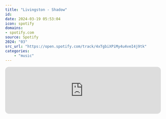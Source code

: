 ```yaml
---
title: "Livingston - Shadow"
id: 
date: 2024-03-19 05:53:04
icon: spotify
domains:
- spotify.com
source: Spotify
2024: "03"
src_url: "https://open.spotify.com/track/4xTgbiXPiMy4u4veI4j9tk"
categories:
    - "music"
---
```

<iframe style="border-radius: 12px" width="100%" height="152" title="Spotify Embed: Shadow" frameborder="0" allowfullscreen allow="autoplay; clipboard-write; encrypted-media; fullscreen; picture-in-picture" loading="lazy" src="https://open.spotify.com/embed/track/4xTgbiXPiMy4u4veI4j9tk?utm_source=oembed"></iframe>
